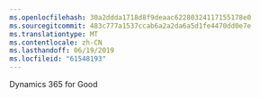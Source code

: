 ```yaml
---
ms.openlocfilehash: 30a2ddda1718d8f9deaac62280324117155178e0
ms.sourcegitcommit: 483c777a1537ccab6a2a2da6a5d1fe4470dd0e7e
ms.translationtype: MT
ms.contentlocale: zh-CN
ms.lasthandoff: 06/19/2019
ms.locfileid: "61548193"
---
```

Dynamics 365 for Good